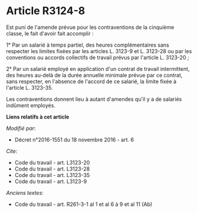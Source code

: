 # Article R3124-8

Est puni de l'amende prévue pour les contraventions de la cinquième classe, le fait d'avoir fait accomplir : 

1° Par un salarié à temps partiel, des heures complémentaires sans respecter les limites fixées par les articles L. 3123-9 et
L. 3123-28 ou par les conventions ou accords collectifs de travail prévus par l'article L. 3123-20 ; 

2° Par un salarié employé en application d'un contrat de travail intermittent, des heures au-delà de la durée annuelle
minimale prévue par ce contrat, sans respecter, en l'absence de l'accord de ce salarié, la limite fixée à l'article L.
3123-35. 

Les contraventions donnent lieu à autant d'amendes qu'il y a de salariés indûment employés.

**Liens relatifs à cet article**

_Modifié par_:

  - Décret n°2016-1551 du 18 novembre 2016 - art. 6

_Cite_:

  - Code du travail - art. L3123-20
  - Code du travail - art. L3123-28
  - Code du travail - art. L3123-35
  - Code du travail - art. L3123-9

_Anciens textes_:

  - Code du travail - art. R261-3-1 al 1 et al 6 à 9 et al 11 (Ab)

